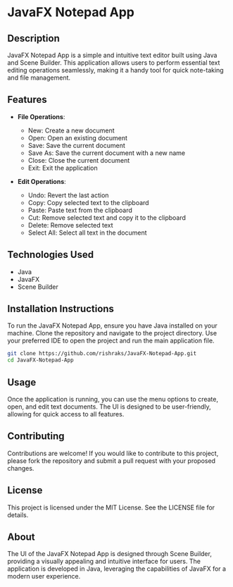 # JavaFX Notepad App

## Description
JavaFX Notepad App is a simple and intuitive text editor built using Java and Scene Builder. This application allows users to perform essential text editing operations seamlessly, making it a handy tool for quick note-taking and file management.

## Features
- **File Operations**:
  - New: Create a new document
  - Open: Open an existing document
  - Save: Save the current document
  - Save As: Save the current document with a new name
  - Close: Close the current document
  - Exit: Exit the application

- **Edit Operations**:
  - Undo: Revert the last action
  - Copy: Copy selected text to the clipboard
  - Paste: Paste text from the clipboard
  - Cut: Remove selected text and copy it to the clipboard
  - Delete: Remove selected text
  - Select All: Select all text in the document

## Technologies Used
- Java
- JavaFX
- Scene Builder

## Installation Instructions
To run the JavaFX Notepad App, ensure you have Java installed on your machine. Clone the repository and navigate to the project directory. Use your preferred IDE to open the project and run the main application file.

```bash
git clone https://github.com/rishraks/JavaFX-Notepad-App.git
cd JavaFX-Notepad-App 
```

## Usage
Once the application is running, you can use the menu options to create, open, and edit text documents. The UI is designed to be user-friendly, allowing for quick access to all features.

## Contributing
Contributions are welcome! If you would like to contribute to this project, please fork the repository and submit a pull request with your proposed changes.

## License
This project is licensed under the MIT License. See the LICENSE file for details.

## About
The UI of the JavaFX Notepad App is designed through Scene Builder, providing a visually appealing and intuitive interface for users. The application is developed in Java, leveraging the capabilities of JavaFX for a modern user experience.

